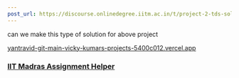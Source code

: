 ```yaml
---
post_url: https://discourse.onlinedegree.iitm.ac.in/t/project-2-tds-solver-discussion-thread/169029/38
---
```

can we make this type of solution for above project

[yantravid-git-main-vicky-kumars-projects-5400c012.vercel.app](https://yantravid-git-main-vicky-kumars-projects-5400c012.vercel.app/)

### [IIT Madras Assignment Helper](https://yantravid-git-main-vicky-kumars-projects-5400c012.vercel.app/)